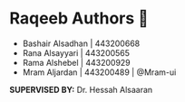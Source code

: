 # Raqeeb Authors 📝
- Bashair Alsadhan |  443200668 
- Rana Alsayyari     |  443200565
- Rama Alshebel      |  443200929
- Mram Aljardan      |  443200489 | @Mram-ui

**SUPERVISED BY:** Dr. Hessah Alsaaran
